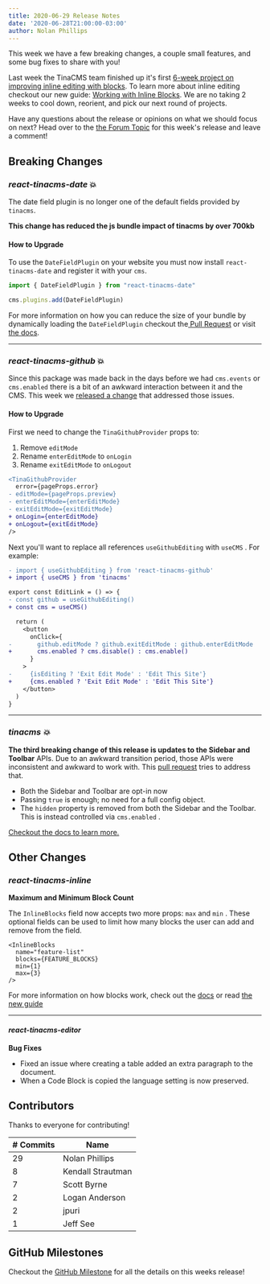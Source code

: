 ```yaml
---
title: 2020-06-29 Release Notes
date: '2020-06-28T21:00:00-03:00'
author: Nolan Phillips
---
```

This week we have a few breaking changes, a couple small features, and some bug fixes to share with you!

Last week the TinaCMS team finished up it's first [6-week project on improving  inline editing with blocks](). To learn more about inline editing checkout our new guide: [Working with Inline Blocks](https://tinacms.org/guides/general/inline-blocks/overview). We are no taking 2 weeks to cool down, reorient, and pick our next round of projects.

Have any questions about the release or opinions on what we should focus on next? Head over to the [the Forum Topic](https://community.tinacms.org/t/release-notes-june-29-2020/233) for this week's release and leave a comment!

## Breaking Changes

### _react-tinacms-date_ 💥

The date field plugin is no longer one of the default fields provided by `tinacms`.

**This change has reduced the js bundle impact of tinacms by over 700kb**

#### How to Upgrade

To use the `DateFieldPlugin` on your website you must now install `react-tinacms-date` and register it with your `cms`.

```js
import { DateFieldPlugin } from "react-tinacms-date"

cms.plugins.add(DateFieldPlugin)
```

For more information on how you can reduce the size of your bundle by dynamically loading the `DateFieldPlugin` checkout the[ Pull Request](https://github.com/tinacms/tinacms/pull/1281) or visit [the docs](/docs/plugins).

***

### _react-tinacms-github_ 💥

Since this package was made back in the days before we had `cms.events` or `cms.enabled` there is a bit of an awkward interaction between it and the CMS. This week we [released a change](https://github.com/tinacms/tinacms/pull/1287) that addressed those issues.

#### How to Upgrade

First we need to change the `TinaGithubProvider` props to:

1. Remove `editMode`
2. Rename `enterEditMode` to `onLogin`
3. Rename `exitEditMode` to `onLogout`

```diff
<TinaGithubProvider
  error={pageProps.error}
- editMode={pageProps.preview}
- enterEditMode={enterEditMode}
- exitEditMode={exitEditMode}
+ onLogin={enterEditMode}
+ onLogout={exitEditMode}
/>
```

Next you'll want to replace all references `useGithubEditing` with `useCMS` . For example:

```diff
- import { useGithubEditing } from 'react-tinacms-github'
+ import { useCMS } from 'tinacms'

export const EditLink = () => {
- const github = useGithubEditing()
+ const cms = useCMS()

  return (
    <button
      onClick={
-       github.editMode ? github.exitEditMode : github.enterEditMode
+       cms.enabled ? cms.disable() : cms.enable()
      }
    >
-     {isEditing ? 'Exit Edit Mode' : 'Edit This Site'}
+     {cms.enabled ? 'Exit Edit Mode' : 'Edit This Site'}
    </button>
  )
}
```

***

### _tinacms 💥_

**The third breaking change of this release is updates to the Sidebar and Toolbar** APIs. Due to an awkward transition period, those APIs were inconsistent and awkward to work with. This [pull request]() tries to address that.

* Both the Sidebar and Toolbar are opt-in now
* Passing `true` is enough; no need for a full config object.
* The `hidden` property is removed from both the Sidebar and the Toolbar. This is instead controlled via `cms.enabled` .

[Checkout the docs to learn more.](/docs/cms/ui)

## Other Changes

### _react-tinacms-inline_

**Maximum and Minimum Block Count**

The `InlineBlocks` field now accepts two more props: `max` and `min` . These optional fields can be used to limit how many blocks the user can add and remove from the field.

```tsx
<InlineBlocks 
  name="feature-list"
  blocks={FEATURE_BLOCKS}
  min={1}
  max={3}
/>
```

For more information on how blocks work, check out the [docs]() or read [the new guide](/guides/general/inline-blocks/overview)

***

#### _react-tinacms-editor_

**Bug Fixes**

* Fixed an issue where creating a table added an extra paragraph to the document.
* When a Code Block is copied the language setting is now preserved.

## Contributors

Thanks to everyone for contributing!

| # Commits | Name |
| --- | --- |
| 29 | Nolan Phillips |
| 8 | Kendall Strautman |
| 7 | Scott Byrne |
| 2 | Logan Anderson |
| 2 | jpuri |
| 1 | Jeff See |

## GitHub Milestones

Checkout the [GitHub Milestone](https://github.com/tinacms/tinacms/milestone/30?closed=1) for all the details on this weeks release!